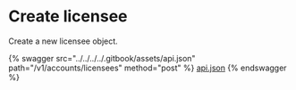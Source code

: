 # Create licensee

Create a new licensee object.

{% swagger src="../../../../.gitbook/assets/api.json" path="/v1/accounts/licensees" method="post" %}
[api.json](../../../../.gitbook/assets/api.json)
{% endswagger %}
